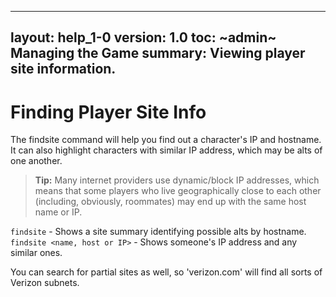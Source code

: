 ---
layout: help_1-0
version: 1.0
toc: ~admin~ Managing the Game
summary: Viewing player site information.
----

# Finding Player Site Info

The findsite command will help you find out a character's IP and hostname.  It can also highlight characters with similar IP address, which may be alts of one another.

> **Tip:**  Many internet providers use dynamic/block IP addresses, which means that some players who live geographically close to each other (including, obviously, roommates) may end up with the same host name or IP.

`findsite` - Shows a site summary identifying possible alts by hostname.
`findsite <name, host or IP>` - Shows someone's IP address and any similar ones.  

You can search for partial sites as well, so 'verizon.com' will find all sorts of Verizon subnets.

